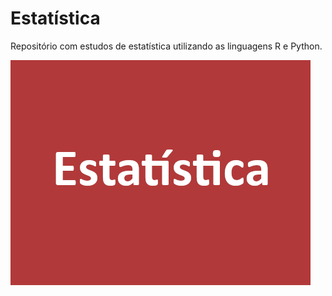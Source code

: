 # Estatística
Repositório com estudos de estatística utilizando as linguagens R e Python.

![](https://github.com/ronaldfalcao/estatistica/blob/master/images/logo-estatistica.png)

